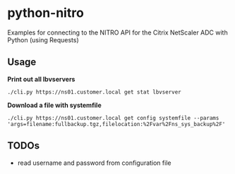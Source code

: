 # python-nitro

Examples for connecting to the NITRO API for the Citrix NetScaler ADC with Python (using Requests)

## Usage

**Print out all lbvservers**
```
./cli.py https://ns01.customer.local get stat lbvserver
```

**Download a file with systemfile**
```
./cli.py https://ns01.customer.local get config systemfile --params 'args=filename:fullbackup.tgz,filelocation:%2Fvar%2Fns_sys_backup%2F'
```

## TODOs

- read username and password from configuration file

